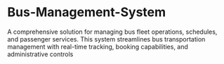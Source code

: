 # Bus-Management-System
A comprehensive solution for managing bus fleet operations, schedules, and passenger services. This system streamlines bus transportation management with real-time tracking, booking capabilities, and administrative controls
